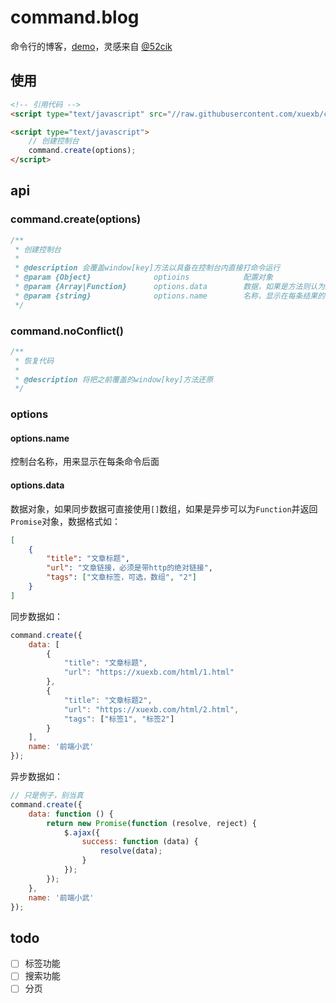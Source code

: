 # command.blog

命令行的博客，[demo](https://xuexb.github.io/command.blog/)，灵感来自 [@52cik](https://github.com/52cik)

## 使用

```html
<!-- 引用代码 -->
<script type="text/javascript" src="//raw.githubusercontent.com/xuexb/command.blog/gh-pages/index.js"></script>

<script type="text/javascript">
    // 创建控制台
    command.create(options);
</script>
```

## api

### command.create(options)

```js
/**
 * 创建控制台
 *
 * @description 会覆盖window[key]方法以具备在控制台内直接打命令运行
 * @param {Object}              optioins            配置对象
 * @param {Array|Function}      options.data        数据，如果是方法则认为返回Promise
 * @param {string}              options.name        名称，显示在每条结果的最后
 */
```

### command.noConflict()

```js
/**
 * 恢复代码
 *
 * @description 将把之前覆盖的window[key]方法还原
 */
```

### options

#### options.name

控制台名称，用来显示在每条命令后面

#### options.data

数据对象，如果同步数据可直接使用`[]`数组，如果是异步可以为`Function`并返回`Promise`对象，数据格式如：

```json
[
    {
        "title": "文章标题",
        "url": "文章链接，必须是带http的绝对链接",
        "tags": ["文章标签，可选，数组", "2"]
    }
]
```

同步数据如：

```js
command.create({
    data: [
        {
            "title": "文章标题",
            "url": "https://xuexb.com/html/1.html"
        },
        {
            "title": "文章标题2",
            "url": "https://xuexb.com/html/2.html",
            "tags": ["标签1", "标签2"]
        }
    ],
    name: '前端小武'
});
```

异步数据如：

```js
// 只是例子，别当真
command.create({
    data: function () {
        return new Promise(function (resolve, reject) {
            $.ajax({
                success: function (data) {
                    resolve(data);
                }
            });
        });
    },
    name: '前端小武'
});
```

## todo

- [ ] 标签功能
- [ ] 搜索功能
- [ ] 分页